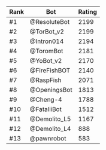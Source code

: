 Rank|Bot|Rating
---|---|---
#1|@ResoluteBot|2199
#2|@TorBot_v2|2199
#3|@Intron014|2194
#4|@ToromBot|2181
#5|@YoBot_v2|2170
#6|@FireFishBOT|2140
#7|@RaspFish|2071
#8|@OpeningsBot|1813
#9|@Cheng-4|1788
#10|@FataliiBot|1512
#11|@Demolito_L5|1167
#12|@Demolito_L4|888
#13|@pawnrobot|583
